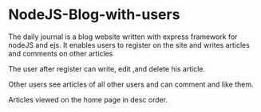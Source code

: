 # NodeJS-Blog-with-users

The daily journal is a blog website written with express framework for nodeJS and ejs. It enables users to register on the site and writes articles and comments on other articles 

The user after register can write, edit ,and delete his article.

Other users see articles of all other users and can comment and like them.

Articles viewed on the home page in desc order.
